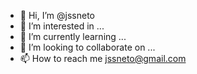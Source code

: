 - 👋 Hi, I’m @jssneto
- 👀 I’m interested in ...
- 🌱 I’m currently learning ...
- 💞️ I’m looking to collaborate on ...
- 📫 How to reach me jssneto@gmail.com

<!---
jssneto/jssneto is a ✨ special ✨ repository because its `README.md` (this file) appears on your GitHub profile.
You can click the Preview link to take a look at your changes.
--->
